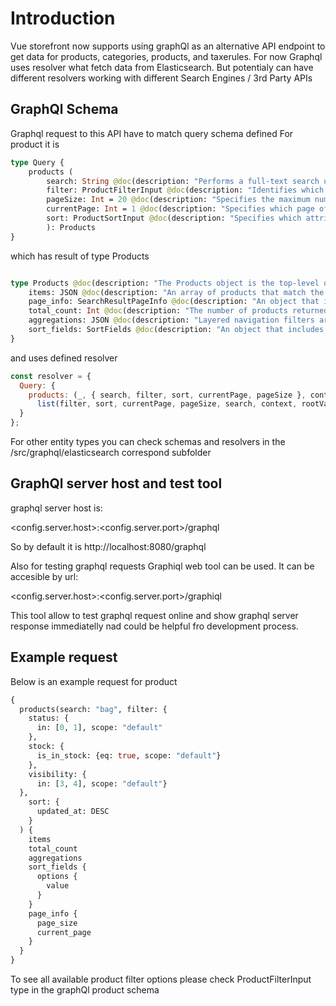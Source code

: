 # Introduction

Vue storefront now supports using graphQl as an alternative API endpoint to get data for products, categories, products, and taxerules.
For now Graphql uses resolver  what fetch data from Elasticsearch. But potentialy can have different resolvers working with different Search Engines / 3rd Party APIs

## GraphQl Schema

Graphql request to this API  have to match query schema defined
For product it is

```graphql
type Query {
    products (
        search: String @doc(description: "Performs a full-text search using the specified key words."),
        filter: ProductFilterInput @doc(description: "Identifies which product attributes to search for and return."),
        pageSize: Int = 20 @doc(description: "Specifies the maximum number of results to return at once. This attribute is optional."),
        currentPage: Int = 1 @doc(description: "Specifies which page of results to return. The default value is 1."),
        sort: ProductSortInput @doc(description: "Specifies which attribute to sort on, and whether to return the results in ascending or descending order.")
        ): Products
}
```

which has result of type Products

```graphql

type Products @doc(description: "The Products object is the top-level object returned in a product search") {
    items: JSON @doc(description: "An array of products that match the specified search criteria")
    page_info: SearchResultPageInfo @doc(description: "An object that includes the page_info and currentPage values specified in the query")
    total_count: Int @doc(description: "The number of products returned")
    aggregations: JSON @doc(description: "Layered navigation filters array as aggregations")
    sort_fields: SortFields @doc(description: "An object that includes the default sort field and all available sort fields")
}
```

and uses defined resolver
```js
const resolver = {
  Query: {
    products: (_, { search, filter, sort, currentPage, pageSize }, context, rootValue) =>
      list(filter, sort, currentPage, pageSize, search, context, rootValue)
  }
};
```

For other entity types you can check schemas and resolvers in the /src/graphql/elasticsearch correspond subfolder

## GraphQl server host and test tool

graphql server host is:

<config.server.host>:<config.server.port>/graphql

So by default it is http://localhost:8080/graphql

Also for testing graphql requests Graphiql web tool can be used. It can be accesible by url:

<config.server.host>:<config.server.port>/graphiql

This tool allow to test graphql request online and show graphql server response immediatelly nad could be helpful fro development process.


## Example request

Below is an example request for product

```graphql
{
  products(search: "bag", filter: {
    status: {
      in: [0, 1], scope: "default"
    },
    stock: {
      is_in_stock: {eq: true, scope: "default"}
    },
    visibility: {
      in: [3, 4], scope: "default"}
  },
    sort: {
      updated_at: DESC
    }
  ) {
    items
    total_count
    aggregations
    sort_fields {
      options {
        value
      }
    }
    page_info {
      page_size
      current_page
    }
  }
}


```

To see all available product filter options please check ProductFilterInput type in the graphQl product schema


